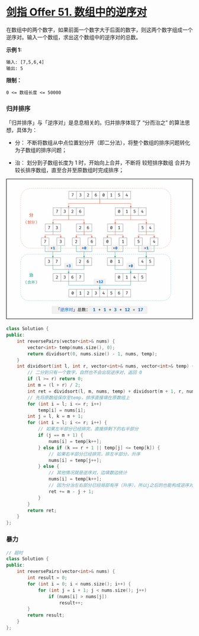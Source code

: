 # [剑指 Offer 51. 数组中的逆序对](https://leetcode.cn/problems/shu-zu-zhong-de-ni-xu-dui-lcof/)

在数组中的两个数字，如果前面一个数字大于后面的数字，则这两个数字组成一个逆序对。输入一个数组，求出这个数组中的逆序对的总数。

**示例 1:**

```
输入: [7,5,6,4]
输出: 5
```

**限制：**

```
0 <= 数组长度 <= 50000
```

### 归并排序

「归并排序」与「逆序对」是息息相关的。归并排序体现了 “分而治之” 的算法思想，具体为：

- 分： 不断将数组从中点位置划分开（即二分法），将整个数组的排序问题转化为子数组的排序问题；

- 治： 划分到子数组长度为 1 时，开始向上合并，不断将 较短排序数组 合并为 较长排序数组，直至合并至原数组时完成排序；

![Picture2.png](../../Images/8.数组中的逆序对.assets/1614274007-rtFHbG-Picture2.png)

```c++
class Solution {
public:
    int reversePairs(vector<int>& nums) {
        vector<int> temp(nums.size(), 0);
        return dividsort(0, nums.size() - 1, nums, temp);
    }
    int dividsort(int l, int r, vector<int>& nums, vector<int>& temp) {
        // 二分到只有一个数字，自然也不会出现逆序对，返回 0
        if (l >= r) return 0;
        int m = (l + r) / 2; 
        int ret = dividsort(l, m, nums, temp) + dividsort(m + 1, r, nums, temp);
        // 先将原数组保存至temp，排序直接填在原数组上
        for (int i = l; i <= r; i++)
            temp[i] = nums[i];
        int j = l, k = m + 1;
        for (int i = l; i <= r; i++) {
            // 如果左半部分已经排完，直接排剩下的右半部分
            if (j == m + 1) {
                nums[i] = temp[k++];
            } else if (k == r + 1 || temp[j] <= temp[k]) {
                // 如果右半部分已经排完，排左半部分，升序
                nums[i] = temp[j++];
            } else {
                // 其他情况就是逆序对，边填数边统计
                nums[i] = temp[k++];
                // 因为分治左右部分已经局部有序（升序），所以j之后的也能构成逆序对
                ret += m - j + 1;
            }
        }
        return ret;
    }
};
```

### 暴力

```c++
// 超时
class Solution {
public:
    int reversePairs(vector<int>& nums) {
        int result = 0;
        for (int i = 0; i < nums.size(); i++) {
            for (int j = i + 1; j < nums.size(); j++)
                if (nums[i] > nums[j])
                    result++;
        }
        return result;
    }
};
```

